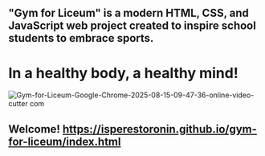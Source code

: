## "Gym for Liceum" is a modern HTML, CSS, and JavaScript web project created to inspire school students to embrace sports.
 
# In a healthy body, a healthy mind!

![Gym-for-Liceum-Google-Chrome-2025-08-15-09-47-36-_online-video-cutter com_](https://github.com/user-attachments/assets/e83f2c70-4ae0-4f51-9780-ea69ff0fc8e9)

## Welcome! https://isperestoronin.github.io/gym-for-liceum/index.html








